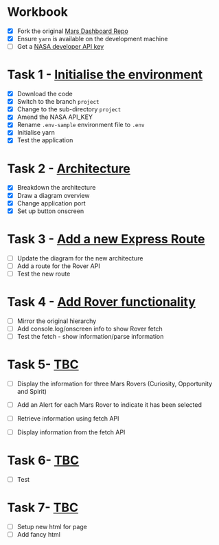 # Workbook

- [x] Fork the original [Mars Dashboard Repo](https://github.com/udacity/nd032-c2-functional-programming-with-javascript-starter.git)
- [x] Ensure `yarn` is available on the development machine
- [ ] Get a [NASA developer API key](https://api.nasa.gov/)

# Task 1 - [Initialise the environment](https://github.com/rosera/nd032-c2-functional-programming-with-javascript-starter/blob/project/task-one.md)

- [x] Download the code
- [x] Switch to the branch `project`
- [x] Change to the sub-directory `project`
- [x] Amend the NASA API_KEY
- [x] Rename `.env-sample` environment file to `.env`
- [x] Initialise yarn
- [x] Test the application

# Task 2 - [Architecture](https://github.com/rosera/nd032-c2-functional-programming-with-javascript-starter/blob/project/task-two.md)

- [x] Breakdown the architecture
- [x] Draw a diagram overview
- [x] Change application port
- [x] Set up button onscreen

# Task 3 - [Add a new Express Route]()

- [ ] Update the diagram for the new architecture
- [ ] Add a route for the Rover API
- [ ] Test the new route

# Task 4 - [Add Rover functionality]()

- [ ] Mirror the original hierarchy
- [ ] Add console.log/onscreen info to show Rover fetch
- [ ] Test the fetch - show information/parse information

# Task 5- [TBC]()

- [ ] Display the information for three Mars Rovers (Curiosity, Opportunity and Spirit)
- [ ] Add an Alert for each Mars Rover to indicate it has been selected
- [ ] Retrieve information using fetch API
- [ ] Display information from the fetch API


# Task 6- [TBC]()

- [ ] Test

# Task 7- [TBC]()

- [ ] Setup new html for page
- [ ] Add fancy html
